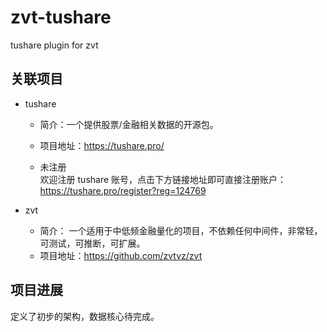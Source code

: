 # zvt-tushare
tushare plugin for zvt

## 关联项目
* tushare  
    * 简介：一个提供股票/金融相关数据的开源包。  
    * 项目地址：https://tushare.pro/

    * 未注册  
欢迎注册 tushare 账号，点击下方链接地址即可直接注册账户：  
https://tushare.pro/register?reg=124769

* zvt
    * 简介：
一个适用于中低频金融量化的项目，不依赖任何中间件，非常轻，可测试，可推断，可扩展。
    * 项目地址：https://github.com/zvtvz/zvt


## 项目进展
定义了初步的架构，数据核心待完成。
